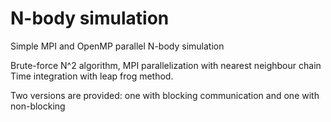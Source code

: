 # N-body simulation

Simple MPI and OpenMP parallel N-body simulation

Brute-force N^2 algorithm, MPI parallelization with nearest neighbour chain 
Time integration with leap frog method.

Two versions are provided: one with blocking communication and one with non-blocking
